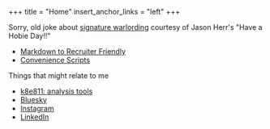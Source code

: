 +++
title = "Home"
insert_anchor_links = "left"
+++

Sorry, old joke about [signature warlording](https://www.netfunny.com/rhf/jokes/95q4/sigs.html) courtesy of Jason Herr's "Have a Hobie Day!!"

* [Markdown to Recruiter Friendly](https://github.com/katieday13/md2)
* [Convenience Scripts](https://github.com/katieday13/convenience)

Things that might relate to me

* [k8e811: analysis tools](https://k8e811.github.io)
* [Bluesky](https://bsky.app/profile/kddk8s.bsky.social)
* [Instagram](https://www.instagram.com/kddk8s/)
* [LinkedIn](https://www.linkedin.com/in/hae4gohy/)
